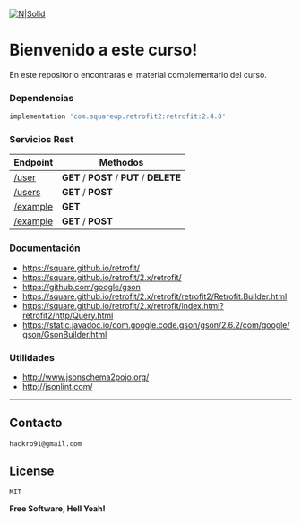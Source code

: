 
[![N|Solid](https://cdn-images-1.medium.com/fit/t/1600/480/1*wvpJBw4KeZKWp0YvcLZwlg.jpeg)](https://github.com/David-Hackro)


# Bienvenido a este curso!
En este repositorio encontraras el material complementario del curso.


### Dependencias ###
```gradle
implementation 'com.squareup.retrofit2:retrofit:2.4.0'
```

### Servicios Rest

| Endpoint | Methodos  
| ------ | ------ |
| [/user](https://androidtutorials.herokuapp.com/) | **GET** / **POST** / **PUT** / **DELETE** |
| [/users](https://androidtutorials.herokuapp.com/) | **GET** / **POST** | |
| [/example](https://androidtutorials.herokuapp.com/) | **GET** |
| [/example](https://androidtutorials.herokuapp.com/) | **GET** / **POST** | |

### Documentación

  - https://square.github.io/retrofit/
  - https://square.github.io/retrofit/2.x/retrofit/
  - https://github.com/google/gson
  - https://square.github.io/retrofit/2.x/retrofit/retrofit2/Retrofit.Builder.html
  - https://square.github.io/retrofit/2.x/retrofit/index.html?retrofit2/http/Query.html
  - https://static.javadoc.io/com.google.code.gson/gson/2.6.2/com/google/gson/GsonBuilder.html


### Utilidades
  - http://www.jsonschema2pojo.org/
  - http://jsonlint.com/


----




## Contacto ##
    hackro91@gmail.com

License
----
    MIT

**Free Software, Hell Yeah!**
